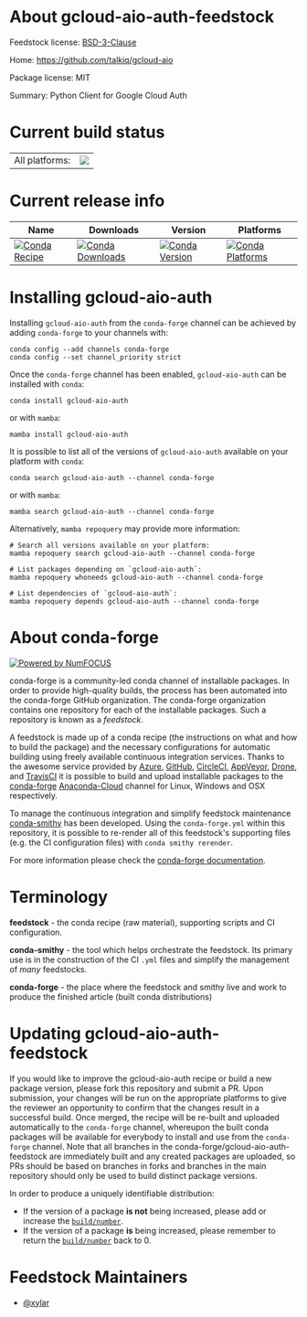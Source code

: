 About gcloud-aio-auth-feedstock
===============================

Feedstock license: [BSD-3-Clause](https://github.com/conda-forge/gcloud-aio-auth-feedstock/blob/main/LICENSE.txt)

Home: https://github.com/talkiq/gcloud-aio

Package license: MIT

Summary: Python Client for Google Cloud Auth

Current build status
====================


<table><tr><td>All platforms:</td>
    <td>
      <a href="https://dev.azure.com/conda-forge/feedstock-builds/_build/latest?definitionId=18065&branchName=main">
        <img src="https://dev.azure.com/conda-forge/feedstock-builds/_apis/build/status/gcloud-aio-auth-feedstock?branchName=main">
      </a>
    </td>
  </tr>
</table>

Current release info
====================

| Name | Downloads | Version | Platforms |
| --- | --- | --- | --- |
| [![Conda Recipe](https://img.shields.io/badge/recipe-gcloud--aio--auth-green.svg)](https://anaconda.org/conda-forge/gcloud-aio-auth) | [![Conda Downloads](https://img.shields.io/conda/dn/conda-forge/gcloud-aio-auth.svg)](https://anaconda.org/conda-forge/gcloud-aio-auth) | [![Conda Version](https://img.shields.io/conda/vn/conda-forge/gcloud-aio-auth.svg)](https://anaconda.org/conda-forge/gcloud-aio-auth) | [![Conda Platforms](https://img.shields.io/conda/pn/conda-forge/gcloud-aio-auth.svg)](https://anaconda.org/conda-forge/gcloud-aio-auth) |

Installing gcloud-aio-auth
==========================

Installing `gcloud-aio-auth` from the `conda-forge` channel can be achieved by adding `conda-forge` to your channels with:

```
conda config --add channels conda-forge
conda config --set channel_priority strict
```

Once the `conda-forge` channel has been enabled, `gcloud-aio-auth` can be installed with `conda`:

```
conda install gcloud-aio-auth
```

or with `mamba`:

```
mamba install gcloud-aio-auth
```

It is possible to list all of the versions of `gcloud-aio-auth` available on your platform with `conda`:

```
conda search gcloud-aio-auth --channel conda-forge
```

or with `mamba`:

```
mamba search gcloud-aio-auth --channel conda-forge
```

Alternatively, `mamba repoquery` may provide more information:

```
# Search all versions available on your platform:
mamba repoquery search gcloud-aio-auth --channel conda-forge

# List packages depending on `gcloud-aio-auth`:
mamba repoquery whoneeds gcloud-aio-auth --channel conda-forge

# List dependencies of `gcloud-aio-auth`:
mamba repoquery depends gcloud-aio-auth --channel conda-forge
```


About conda-forge
=================

[![Powered by
NumFOCUS](https://img.shields.io/badge/powered%20by-NumFOCUS-orange.svg?style=flat&colorA=E1523D&colorB=007D8A)](https://numfocus.org)

conda-forge is a community-led conda channel of installable packages.
In order to provide high-quality builds, the process has been automated into the
conda-forge GitHub organization. The conda-forge organization contains one repository
for each of the installable packages. Such a repository is known as a *feedstock*.

A feedstock is made up of a conda recipe (the instructions on what and how to build
the package) and the necessary configurations for automatic building using freely
available continuous integration services. Thanks to the awesome service provided by
[Azure](https://azure.microsoft.com/en-us/services/devops/), [GitHub](https://github.com/),
[CircleCI](https://circleci.com/), [AppVeyor](https://www.appveyor.com/),
[Drone](https://cloud.drone.io/welcome), and [TravisCI](https://travis-ci.com/)
it is possible to build and upload installable packages to the
[conda-forge](https://anaconda.org/conda-forge) [Anaconda-Cloud](https://anaconda.org/)
channel for Linux, Windows and OSX respectively.

To manage the continuous integration and simplify feedstock maintenance
[conda-smithy](https://github.com/conda-forge/conda-smithy) has been developed.
Using the ``conda-forge.yml`` within this repository, it is possible to re-render all of
this feedstock's supporting files (e.g. the CI configuration files) with ``conda smithy rerender``.

For more information please check the [conda-forge documentation](https://conda-forge.org/docs/).

Terminology
===========

**feedstock** - the conda recipe (raw material), supporting scripts and CI configuration.

**conda-smithy** - the tool which helps orchestrate the feedstock.
                   Its primary use is in the construction of the CI ``.yml`` files
                   and simplify the management of *many* feedstocks.

**conda-forge** - the place where the feedstock and smithy live and work to
                  produce the finished article (built conda distributions)


Updating gcloud-aio-auth-feedstock
==================================

If you would like to improve the gcloud-aio-auth recipe or build a new
package version, please fork this repository and submit a PR. Upon submission,
your changes will be run on the appropriate platforms to give the reviewer an
opportunity to confirm that the changes result in a successful build. Once
merged, the recipe will be re-built and uploaded automatically to the
`conda-forge` channel, whereupon the built conda packages will be available for
everybody to install and use from the `conda-forge` channel.
Note that all branches in the conda-forge/gcloud-aio-auth-feedstock are
immediately built and any created packages are uploaded, so PRs should be based
on branches in forks and branches in the main repository should only be used to
build distinct package versions.

In order to produce a uniquely identifiable distribution:
 * If the version of a package **is not** being increased, please add or increase
   the [``build/number``](https://docs.conda.io/projects/conda-build/en/latest/resources/define-metadata.html#build-number-and-string).
 * If the version of a package **is** being increased, please remember to return
   the [``build/number``](https://docs.conda.io/projects/conda-build/en/latest/resources/define-metadata.html#build-number-and-string)
   back to 0.

Feedstock Maintainers
=====================

* [@xylar](https://github.com/xylar/)


